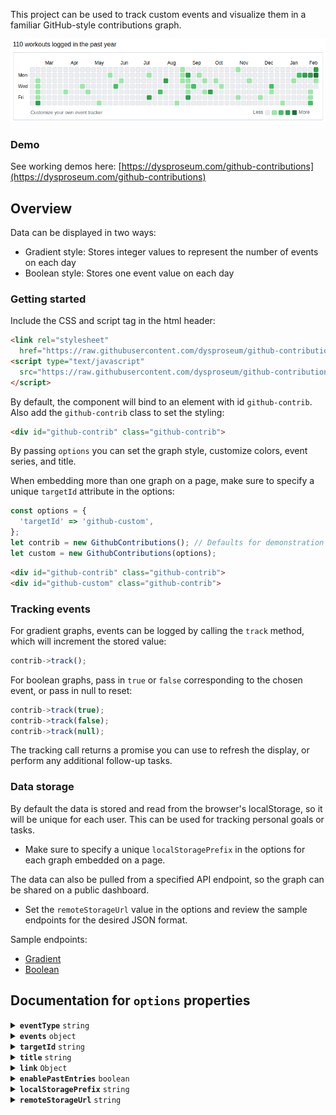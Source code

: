 This project can be used to track custom events and visualize them in a familiar GitHub-style contributions graph.

<p align="center">
  <img src="assets/github-contributions.png" />
</p>

### Demo

See working demos here: [https://dysproseum.com/github-contributions](https://dysproseum.com/github-contributions)

## Overview

Data can be displayed in two ways:

* Gradient style: Stores integer values to represent the number of events on each day
* Boolean style: Stores one event value on each day

### Getting started

Include the CSS and script tag in the html header:

```html
<link rel="stylesheet"
  href="https://raw.githubusercontent.com/dysproseum/github-contributions/refs/heads/main/contrib.css" />
<script type="text/javascript"
  src="https://raw.githubusercontent.com/dysproseum/github-contributions/refs/heads/main/contrib.js">
</script>
````

By default, the component will bind to an element with id `github-contrib`. Also add the `github-contrib` class to set the styling:

```html
<div id="github-contrib" class="github-contrib">
````

By passing `options` you can set the graph style, customize colors, event series, and title.

When embedding more than one graph on a page, make sure to specify a unique `targetId` attribute in the options:

```javascript
const options = {
  'targetId' => 'github-custom',
};
let contrib = new GithubContributions(); // Defaults for demonstration
let custom = new GithubContributions(options);
```

```html
<div id="github-contrib" class="github-contrib">
<div id="github-custom" class="github-contrib">
````

### Tracking events

For gradient graphs, events can be logged by calling the `track` method, which will increment the stored value:

```javascript
contrib->track();
````

For boolean graphs, pass in `true` or `false` corresponding to the chosen event, or pass in null to reset:

```javascript
contrib->track(true);
contrib->track(false);
contrib->track(null);
````

The tracking call returns a promise you can use to refresh the display, or perform any additional follow-up tasks.

### Data storage

By default the data is stored and read from the browser's localStorage, so it will be unique for each user. This can be used for tracking personal goals or tasks.

* Make sure to specify a unique `localStoragePrefix` in the options for each graph embedded on a page.

The data can also be pulled from a specified API endpoint, so the graph can be shared on a public dashboard.

* Set the `remoteStorageUrl` value in the options and review the sample endpoints for the desired JSON format.

Sample endpoints: 

  * [Gradient](https://dysproseum.com/github-contributions/endpoint.php?eventType=gradient)
  * [Boolean](https://dysproseum.com/github-contributions/endpoint.php?eventType=boolean)

## Documentation for `options` properties

<details>
  <summary>
    <code><b>eventType</b></code> <code>string</code>
  </summary>

  Possible values: `"boolean"` (default) or `"gradient"`

  Specifies the graph type and expected data format. Boolean graphs deal with `true` or `false` values, while gradient graphs use integers.

</details>

<details>
  <summary>
    <code><b>events</b></code> <code>object</code>
  </summary>

For boolean graphs, the label for each corresponding event can be set along with an HTML or RGB hex color code.

```javascript
events: {
  'good': {
    label: 'Yes',
    color: 'lightsteelblue',
    value: true,
  },
  'bad': {
    label: 'No',
    color: '#60ff0a',
    value: false,
  },
}
````

</details>

<details>
  <summary>
    <code><b>targetId</b></code> <code>string</code>
  </summary>

Specify the target ID in the DOM to which the component will be bound.

Required when embedding more than one graph on a page.

</details>

<details>
  <summary>
    <code><b>title</b></code> <code>string</code>
  </summary>

  Example: `"% events logged in the past year"`

  The `%` character will be replaced with the total count of events.

</details>

<details>
  <summary>
    <code><b>link</b></code> <code>Object</code>
  </summary>

  Override the "Learn more" link with an object in the following format; the `target` parameter is optional: 

  ```javascript
  link: {
    url: "https://www.google.com/",
    title: "Google",
    target: "_blank",
  }
  ````

</details>

<details>
  <summary>
    <code><b>enablePastEntries</b></code> <code>boolean</code>
  </summary>

Possible values: `true` or `false`

By default, events can only be tracked to the current day. However, if the `enablePastEntries` option is set, previous dates can be selected to update.

</details>

<details>
  <summary>
    <code><b>localStoragePrefix</b></code> <code>string</code>
  </summary>

Specifies a string to prepend to date keys. Use a different value for each graph.

Examples: `data-`, `graph1-`, `graph2-`

</details>

<details>
  <summary>
    <code><b>remoteStorageUrl</b></code> <code>string</code>
  </summary>

Specifies the URL to load data from instead of localStorage. The endpoint must return a JSON response with a `data` object containing `YYYY-MM-DD` formatted dates as keys and values corresponding to the graph type.

```javascript
remoteStorageUrl: "https://www.example.com/api/endpoint.json",
```

Example:

```javascript
{
    "data": {
        "2025-02-12": true,
        "2025-02-10": false,
        "2025-02-09": true,
...
}
````

</details>
